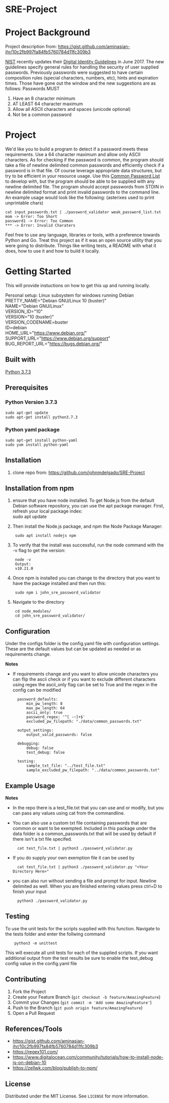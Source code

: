 # SRE-Project

# Project Background
Project description from: https://gist.github.com/aminasian-ihr/10c2fb997fa84fb5760784d11fc309b3

[NIST](https://www.nist.gov/) recently updates their [Digital Identity Guidelines](https://pages.nist.gov/800-63-3/) in June 2017.
The new guidelines specify general rules for handling the security of user supplied passwords.
Previously passwords were suggested to have certain composition rules (special characters, numbers, etc), hints and expiration times.
Those have gone out the window and the new suggestions are as follows:
Passwords MUST
1. Have an 8 character minimum 
2. AT LEAST 64 character maximum
2. Allow all ASCII characters and spaces (unicode optional)
4. Not be a common password

# Project
We'd like you to build a program to detect if a password meets these requirements. Use a 64 character maximum and allow only ASCII characters.
As for checking if the password is common, the program should take a file of newline delimited common passwords and efficiently check if a password is in that file. Of course leverage appropriate data structures, but try to be efficient in your resource usage.
Use this [Common Password List](https://github.com/danielmiessler/SecLists/raw/master/Passwords/Common-Credentials/10-million-password-list-top-1000000.txt) to develop with, but the program should be able to be supplied with any newline delimited file.
The program should accept passwords from STDIN in newline delimited format and print invalid passwords to the command line.
An example usage would look like the following: (asterixes used to print unprintable chars)
```
cat input_passwords.txt | ./password_validator weak_password_list.txt
mom -> Error: Too Short
password1 -> Error: Too Common
*** -> Error: Invalid Charaters
```
Feel free to use any language, libraries or tools, with a preference towards Python and Go. Treat this project as if it was an open source utility that you were going to distribute. Things like writing tests, a README with what it does, how to use it and how to build it locally.

# Getting Started
This will provide instuctions on how to get this up and running locally. 

Personal setup: Linux subsystem for windows running Debian  
PRETTY_NAME="Debian GNU/Linux 10 (buster)"  
NAME="Debian GNU/Linux"  
VERSION_ID="10"  
VERSION="10 (buster)"  
VERSION_CODENAME=buster  
ID=debian  
HOME_URL="https://www.debian.org/"  
SUPPORT_URL="https://www.debian.org/support"  
BUG_REPORT_URL="https://bugs.debian.org/"  

## Built with
[Python 3.7.3](https://www.python.org/downloads/release/python-373/)

## Prerequisites
### Python Version 3.7.3
    sudo apt-get update
    sudo apt-get install python3.7.3

### Python yaml package
    sudo apt-get install python-yaml
    sudo yum install python-yaml

## Installation
1. clone repo from: https://github.com/johnmdelgado/SRE-Project

## Installation from npm
1. ensure that you have node installed. To get Node.js from the default Debian software repository, you can use the apt package manager. First, refresh your local package index:  
        sudo apt update  

2. Then install the Node.js package, and npm the Node Package Manager:  

        sudo apt install nodejs npm
3. To verify that the install was successful, run the node command with the -v flag to get the version:  

        node -v  
        Output:  
        v10.21.0
4. Once npm is installed you can change to the directory that you want to have the package installed and then run this:  

        sudo npm i john_sre_password_validator
5. Navigate to the directory  

        cd node_modules/
        cd john_sre_password_validator/

## Configuration
Under the configs folder is the config.yaml file with configuration settings. These are the default values but can be updated as needed or as requirements change.  

**Notes**  
* If requirements change and you want to allow unicode characters you can flip the ascii check or if you want to exclude different characters using regex the ascii_only flag can be set to True and the regex in the config can be modified

        password_defaults:
            min_pw_length: 8
            max_pw_length: 64
            ascii_only: true
            password_regex: '^[ -~]+$'
            excluded_pw_filepath: "./data/common_passwords.txt"

        output_settings:
            output_valid_passwords: false

        debugging:
            debug: false
            test_debug: false

        testing:
            sample_txt_file: "../test_file.txt"
            sample_excluded_pw_filepath: "../data/common_passwords.txt"

## Example Usage
**Notes**
* In the repo there is a test_file.txt that you can use and or modify, but you can pass any values using cat from the commandline.  
* You can also use a custom txt file containing passwords that are common or want to be exempted. Included in this package under the data folder is a common_passwords.txt that will be used by default if there isn't a txt file specifed.  
    
        cat test_file.txt | python3 ./password_validator.py

* If you do supply your own exemption file it can be used by  

        cat test_file.txt | python3 ./password_validator.py "<Your Directory Here>"

* you can also run without sending a file and prompt for input. Newline delimited as well. When you are finished entering values press ctrl+D to finish your input

        python3 ./password_validator.py

## Testing 
To use the unit tests for the scripts supplied with this function. Navigate to the tests folder and enter the follwing command  

        python3 -m unittest

This will execute all unit tests for each of the supplied scripts. If you want additional output from the test results be sure to enable the test_debug config value in the config.yaml file

## Contributing 

1. Fork the Project
2. Create your Feature Branch (`git checkout -b feature/AmazingFeature`)
3. Commit your Changes (`git commit -m 'Add some AmazingFeature'`)
4. Push to the Branch (`git push origin feature/AmazingFeature`)
5. Open a Pull Request

## References/Tools
* https://gist.github.com/aminasian-ihr/10c2fb997fa84fb5760784d11fc309b3
* https://regex101.com/
* https://www.digitalocean.com/community/tutorials/how-to-install-node-js-on-debian-10
* https://zellwk.com/blog/publish-to-npm/


## License  

Distributed under the MIT License. See `LICENSE` for more information.





